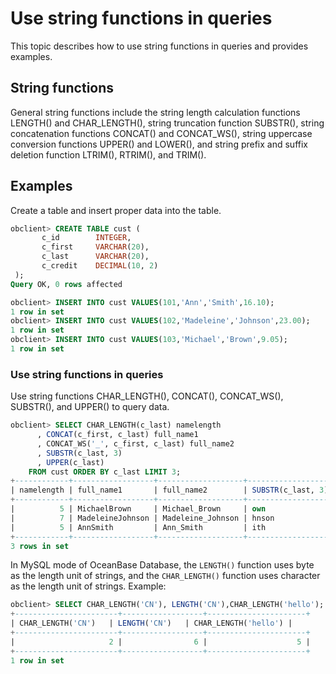 # Use string functions in queries

This topic describes how to use string functions in queries and provides examples. 

## String functions

General string functions include the string length calculation functions LENGTH() and CHAR_LENGTH(), string truncation function SUBSTR(), string concatenation functions CONCAT() and CONCAT_WS(), string uppercase conversion functions UPPER() and LOWER(), and string prefix and suffix deletion function LTRIM(), RTRIM(), and TRIM(). 

## Examples

Create a table and insert proper data into the table. 

```sql
obclient> CREATE TABLE cust (
       c_id        INTEGER,
       c_first     VARCHAR(20),
       c_last      VARCHAR(20),
       c_credit    DECIMAL(10, 2)
 );
Query OK, 0 rows affected

obclient> INSERT INTO cust VALUES(101,'Ann','Smith',16.10);
1 row in set
obclient> INSERT INTO cust VALUES(102,'Madeleine','Johnson',23.00);
1 row in set
obclient> INSERT INTO cust VALUES(103,'Michael','Brown',9.05);
1 row in set
```

### Use string functions in queries

Use string functions CHAR_LENGTH(), CONCAT(), CONCAT_WS(), SUBSTR(), and UPPER() to query data. 

```sql
obclient> SELECT CHAR_LENGTH(c_last) namelength
      , CONCAT(c_first, c_last) full_name1
      , CONCAT_WS('_', c_first, c_last) full_name2
      , SUBSTR(c_last, 3)
      , UPPER(c_last)
    FROM cust ORDER BY c_last LIMIT 3;
+------------+------------------+-------------------+-------------------+---------------+
| namelength | full_name1       | full_name2        | SUBSTR(c_last, 3) | UPPER(c_last) |
+------------+------------------+-------------------+-------------------+---------------+
|          5 | MichaelBrown     | Michael_Brown     | own               | BROWN         |
|          7 | MadeleineJohnson | Madeleine_Johnson | hnson             | JOHNSON       |
|          5 | AnnSmith         | Ann_Smith         | ith               | SMITH         |
+------------+------------------+-------------------+-------------------+---------------+
3 rows in set
```

In MySQL mode of OceanBase Database, the `LENGTH()` function uses byte as the length unit of strings, and the `CHAR_LENGTH()` function uses character as the length unit of strings. Example:

```sql
obclient> SELECT CHAR_LENGTH('CN'), LENGTH('CN'),CHAR_LENGTH('hello');
+-----------------------+------------------+----------------------+
| CHAR_LENGTH('CN')   | LENGTH('CN')   | CHAR_LENGTH('hello') |
+-----------------------+------------------+----------------------+
|                     2 |                6 |                    5 |
+-----------------------+------------------+----------------------+
1 row in set
```
